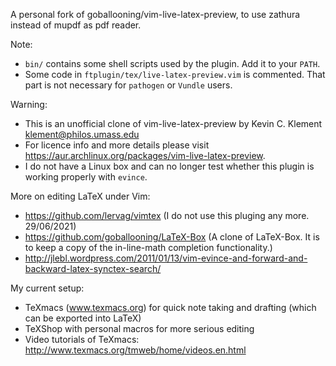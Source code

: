 A personal fork of goballooning/vim-live-latex-preview, to use zathura instead of mupdf as pdf reader.

Note: 
- `bin/` contains some shell scripts used by the plugin. Add it to your `PATH`.
- Some code in `ftplugin/tex/live-latex-preview.vim` is commented. That part is not necessary for `pathogen` or `Vundle` users.

Warning:
- This is an unofficial clone of vim-live-latex-preview by Kevin C. Klement <klement@philos.umass.edu>
- For licence info and more details please visit https://aur.archlinux.org/packages/vim-live-latex-preview.
- I do not have a Linux box and can no longer test whether this plugin is working properly with ``evince``.

More on editing LaTeX under Vim:
- https://github.com/lervag/vimtex (I do not use this pluging any more. 29/06/2021)
- https://github.com/goballooning/LaTeX-Box (A clone of LaTeX-Box. It is to keep a copy of the in-line-math completion functionality.)
- http://jlebl.wordpress.com/2011/01/13/vim-evince-and-forward-and-backward-latex-synctex-search/

My current setup:
- TeXmacs (www.texmacs.org) for quick note taking and drafting (which can be exported into LaTeX)
- TeXShop with personal macros for more serious editing
- Video tutorials of TeXmacs: http://www.texmacs.org/tmweb/home/videos.en.html

